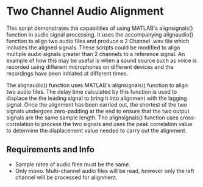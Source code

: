 # Two Channel Audio Alignment

This script demonstrates the capabilities of using MATLAB's alignsignals() function in audio signal processing. It uses the accompanying alignaudio() function to align two audio files and produce a 2 Channel .wav file which includes the aligned signals. These scripts could be modified to align multiple audio signals greater than 2 channels to a reference signal. An example of how this may be useful is when a sound source such as voice is recorded using different microphones on different devices and the recordings have been initiated at different times.

The alignaudio() function uses MATLAB's alignsignals() function to align two audio files. The delay time calculated by this function is used to displace the the leading signal to bring it into alignment with the lagging signal. Once the alignment has been carried out, the shortest of the two signals undergoes zero-padding at the end to ensure that the two output signals are the same sample length. The alignsignals() function uses cross-correlation to process the two signals and uses the peak correlation value to determine the displacement value needed to carry out the alignment.

## Requirements and Info

- Sample rates of audio files must be the same.
- Only mono. Multi-channel audio files will be read, however only the left channel will be processed for alignment.
